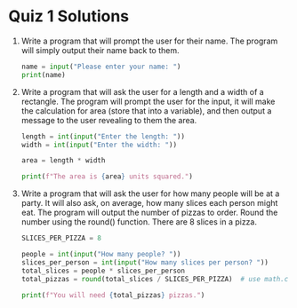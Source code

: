 # Quiz 1 Solutions

1. Write a program that will prompt the user for their name.
The program will simply output their name back to them.

    ```python
    name = input("Please enter your name: ")
    print(name)
    ```


2. Write a program that will ask the user for a length and a width of a rectangle.
The program will prompt the user for the input, 
it will make the calculation for area (store that into a variable),
and then output a message to the user revealing to them the area.

    ```python
    length = int(input("Enter the length: "))
    width = int(input("Enter the width: "))

    area = length * width

    print(f"The area is {area} units squared.")
    ```

3. Write a program that will ask the user for how many people will be at a party.
It will also ask, on average, how many slices each person might eat.
The program will output the number of pizzas to order.
Round the number using the round() function.
There are 8 slices in a pizza.

    ```python
    SLICES_PER_PIZZA = 8

    people = int(input("How many people? "))
    slices_per_person = int(input("How many slices per person? "))
    total_slices = people * slices_per_person
    total_pizzas = round(total_slices / SLICES_PER_PIZZA)  # use math.ceil for better results

    print(f"You will need {total_pizzas} pizzas.")
    ```
